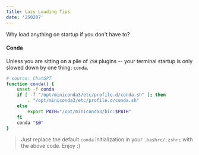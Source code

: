 ```yaml
---
title: Lazy Loading Tips
date: '250207'
---
```


Why load anything on startup if you don't have to?

#### Conda

Unless you are sitting on a pile of `ZSH` plugins -- your terminal startup is only slowed down by one thing: `conda`.

```bash
# source: ChatGPT
function conda() {
    unset -f conda
    if [ -f "/opt/miniconda3/etc/profile.d/conda.sh" ]; then
        . "/opt/miniconda3/etc/profile.d/conda.sh"
    else
        export PATH="/opt/miniconda3/bin:$PATH"
    fi
    conda "$@"
}
```

> Just replace the default `conda` initialization in your `.bashrc/.zshrc` with the above code. Enjoy :)
